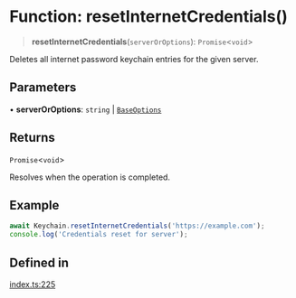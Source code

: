 # Function: resetInternetCredentials()

> **resetInternetCredentials**(`serverOrOptions`): `Promise`\<`void`\>

Deletes all internet password keychain entries for the given server.

## Parameters

• **serverOrOptions**: `string` \| [`BaseOptions`](../type-aliases/BaseOptions.md)

## Returns

`Promise`\<`void`\>

Resolves when the operation is completed.

## Example

```typescript
await Keychain.resetInternetCredentials('https://example.com');
console.log('Credentials reset for server');
```

## Defined in

[index.ts:225](https://github.com/oblador/react-native-keychain/blob/6ec8fdb5b967a106085e74014d8072182c9fca28/src/index.ts#L225)
